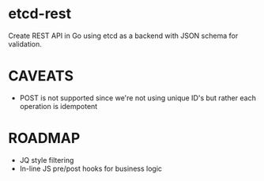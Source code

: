 # etcd-rest

Create REST API in Go using etcd as a backend with JSON schema for validation.

# CAVEATS

- POST is not supported since we're not using unique ID's but rather each operation is idempotent

# ROADMAP

- JQ style filtering
- In-line JS pre/post hooks for business logic
